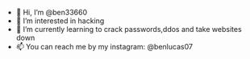 - 👋 Hi, I’m @ben33660
- 👀 I’m interested in hacking
- 🌱 I’m currently learning to crack passwords,ddos and take websites down
- 📫 You can reach me by my instagram: @benlucas07

<!---
ben33660/ben33660 is a ✨ special ✨ repository because its `README.md` (this file) appears on your GitHub profile.
You can click the Preview link to take a look at your changes.
--->
